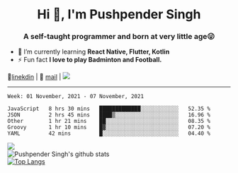 <h1 align="center">Hi 👋, I'm Pushpender Singh</h1>
<h3 align="center">A self-taught programmer and born at very little age😜</h3>

- 🌱 I’m currently learning **React Native, Flutter, Kotlin**
- ⚡ Fun fact **I love to play Badminton and Football.**

👔[linekdin](https://www.linkedin.com/in/pushpender-singh-240061202/) | 📧 [mail](mailto:pushpendersingh@p2devs.com) | ![](https://komarev.com/ghpvc/?username=pushpender-singh-ap&color=blue)


---

<!--START_SECTION:waka-->
```text
Week: 01 November, 2021 - 07 November, 2021

JavaScript   8 hrs 30 mins   █████████████░░░░░░░░░░░░   52.35 % 
JSON         2 hrs 45 mins   ████▒░░░░░░░░░░░░░░░░░░░░   16.96 % 
Other        1 hr 21 mins    ██░░░░░░░░░░░░░░░░░░░░░░░   08.35 % 
Groovy       1 hr 10 mins    █▓░░░░░░░░░░░░░░░░░░░░░░░   07.20 % 
YAML         42 mins         █░░░░░░░░░░░░░░░░░░░░░░░░   04.40 % 
```
<!--END_SECTION:waka-->

<img align="left" src="https://github-readme-streak-stats.herokuapp.com/?user=pushpender-singh-ap&theme=dark" /></br>
![Pushpender Singh's github stats](https://github-readme-stats.vercel.app/api?username=pushpender-singh-ap&show_icons=true&theme=radical&count_private=true)</br>
[![Top Langs](https://github-readme-stats.vercel.app/api/top-langs/?username=pushpender-singh-ap&theme=radical)](https://github.com/pushpender-singh-ap/github-readme-stats)

